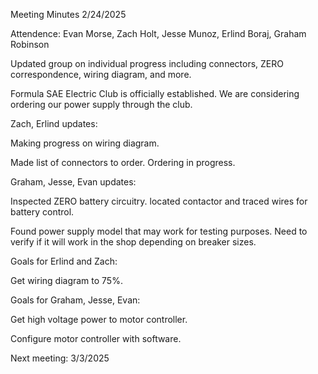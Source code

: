 Meeting Minutes 2/24/2025

Attendence: Evan Morse, Zach Holt, Jesse Munoz, Erlind Boraj, Graham Robinson

Updated group on individual progress including connectors, ZERO correspondence, wiring diagram, and more.

Formula SAE Electric Club is officially established. We are considering ordering our power supply through the club.

Zach, Erlind updates:

Making progress on wiring diagram.

Made list of connectors to order. Ordering in progress.

Graham, Jesse, Evan updates:

Inspected ZERO battery circuitry. located contactor and traced wires for battery control.

Found power supply model that may work for testing purposes. Need to verify if it will work in the shop depending on breaker sizes.

Goals for Erlind and Zach:

Get wiring diagram to 75%.

Goals for Graham, Jesse, Evan:

Get high voltage power to motor controller. 

Configure motor controller with software.

Next meeting: 3/3/2025
